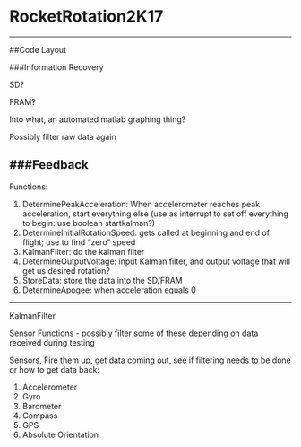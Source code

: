 # RocketRotation2K17

---

##Code Layout


###Information Recovery

SD?

FRAM?

Into what, an automated matlab graphing thing?

Possibly filter raw data again 


###Feedback
---


Functions: 

1. DeterminePeakAcceleration: When accelerometer reaches peak acceleration, start everything else (use as interrupt to set off everything to begin: use boolean startkalman?)
2. DetermineInitialRotationSpeed: gets called at beginning and end of flight; use to find “zero” speed
3. KalmanFilter: do the kalman filter
4. DetermineOutputVoltage: input Kalman filter, and output voltage that will get us desired rotation?
5. StoreData: store the data into the SD/FRAM
6. DetermineApogee: when acceleration equals 0

---
KalmanFilter



Sensor Functions - possibly filter some of these depending on data received during testing 



Sensors, Fire them up, get data coming out, see if filtering needs to be done or how to get data back:
1. Accelerometer
2. Gyro
3. Barometer
4. Compass
5. GPS
6. Absolute Orientation
